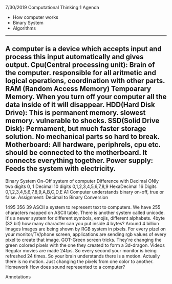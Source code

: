 7/30/2019
Computational Thinking 1
Agenda
- How computer works
- Binary System
- Algorithms
-------------
A computer is a device which accepts input and process this input 
automatically and gives output.
Cpu(Central processing unit):  Brain of the computer. responsible for all 
aritmetic and logical operations, coordination with other parts.
RAM (Random Access Memory)
Tempoarary Memory. When you turn off your computer all the data inside of 
it will disappear.
HDD(Hard Disk Drive): This is permanent memory. slowest memory. vulnerable 
to shocks.
SSD(Solid Drive Disk):
Permament, but much faster storage solution. No mechanical parts so hard 
to break.
Motherboard: All hardware, periphrels, cpu etc. should be connected to the 
motherboard.
It connects everything together.
Power supply: Feeds the system with electricity.
---------------
Binary System
On-Off system of computer
Difference with Decimal
ONly two digits 0, 1
Decimal 10 digits 0,1,2,3,4,5,6,7,8,9
HexaDecimal 16 Digits 0,1,2,3,4,5,6,7,8,9,A,B,C,D,E
A1
Computer understands binary on-off, true or false.
Assignment:
Decimal to Binary Conversion







1495
356
39
ASCII
a system to represent text to computers.
We have 255 characters mapped on ASCII table.
There is another system called unicode. It's a newer system for different 
symbols, emojis, different alphabets. 4byte (32 bit)
how many character can you put inside 4 bytes?
Around 4 billion
Images
Images are being shown by RGB system in pixels. For every pizel on your 
monitor/TV/phone screen, applications are sending rgb values of every 
pixel to create that image.
GOT-Green screen tricks.
They're changing the green colored pixels with the one they created to 
form a 3d-dragon.
Videos
Regular movies are made 24fps. So every second your monitor is being 
refreshed 24 times. So your brain understands there is a motion. Actually 
there is no motion. Just changing the pixels from one color to another.
Homework
How does sound represented to a computer?






Annotations